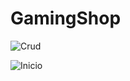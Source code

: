 # GamingShop


![Crud](https://user-images.githubusercontent.com/101082013/230799910-a90732ec-bb20-4367-96c2-3afad5173cae.png)


![Inicio](https://user-images.githubusercontent.com/101082013/230799912-0b6bd493-f757-428e-b219-3e100665c862.png)
